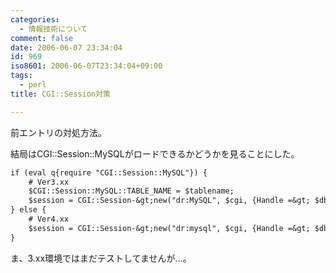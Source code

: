 ```yaml
---
categories:
  - 情報技術について
comment: false
date: 2006-06-07 23:34:04
id: 969
iso8601: 2006-06-07T23:34:04+09:00
tags:
  - perl
title: CGI::Session対策

---
```


<div class="entry-body">
                                 <p>前エントリの対処方法。</p>

<p>結局はCGI::Session::MySQLがロードできるかどうかを見ることにした。</p>

```default
if (eval q{require "CGI::Session::MySQL"}) {
    # Ver3.xx
    $CGI::Session::MySQL::TABLE_NAME = $tablename;
    $session = CGI::Session-&gt;new("dr:MySQL", $cgi, {Handle =&gt; $dbh});
} else {
    # Ver4.xx
    $session = CGI::Session-&gt;new("dr:mysql", $cgi, {Handle =&gt; $dbh, TableName =&gt; $tablename});
}
```

<p>ま、3.xx環境ではまだテストしてませんが…。</p>
                              </div>
    	